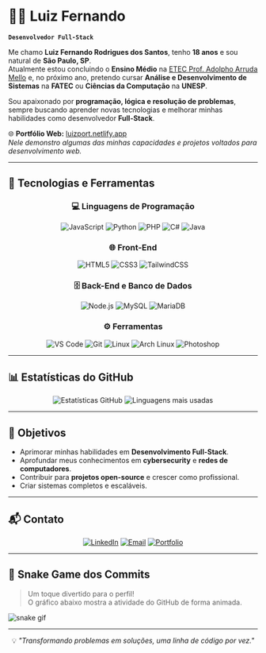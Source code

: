 # 👨‍💻 Luiz Fernando

**`Desenvolvedor Full-Stack`**

Me chamo **Luiz Fernando Rodrigues dos Santos**, tenho **18 anos** e sou natural de **São Paulo, SP**.  
Atualmente estou concluindo o **Ensino Médio** na [ETEC Prof. Adolpho Arruda Mello](https://etecarrudamello.cps.sp.gov.br/) e, no próximo ano, pretendo cursar **Análise e Desenvolvimento de Sistemas** na **FATEC** ou **Ciências da Computação** na **UNESP**.

Sou apaixonado por **programação, lógica e resolução de problemas**, sempre buscando aprender novas tecnologias e melhorar minhas habilidades como desenvolvedor **Full-Stack**.  

🌐 **Portfólio Web:** [luizport.netlify.app](https://luizport.netlify.app/)  
*Nele demonstro algumas das minhas capacidades e projetos voltados para desenvolvimento web.*

---

## 🚀 Tecnologias e Ferramentas

<div align="center">

### **💻 Linguagens de Programação**
![JavaScript](https://img.shields.io/badge/JavaScript-F7DF1E?style=for-the-badge&logo=javascript&logoColor=000)
![Python](https://img.shields.io/badge/Python-3776AB?style=for-the-badge&logo=python&logoColor=fff)
![PHP](https://img.shields.io/badge/PHP-777BB4?style=for-the-badge&logo=php&logoColor=fff)
![C#](https://img.shields.io/badge/C%23-239120?style=for-the-badge&logo=c-sharp&logoColor=fff)
![Java](https://img.shields.io/badge/Java-007396?style=for-the-badge&logo=openjdk&logoColor=fff)

### **🌐 Front-End**
![HTML5](https://img.shields.io/badge/HTML5-E34F26?style=for-the-badge&logo=html5&logoColor=fff)
![CSS3](https://img.shields.io/badge/CSS3-1572B6?style=for-the-badge&logo=css3&logoColor=fff)
![TailwindCSS](https://img.shields.io/badge/Tailwind_CSS-38B2AC?style=for-the-badge&logo=tailwind-css&logoColor=fff)

### **🗄 Back-End e Banco de Dados**
![Node.js](https://img.shields.io/badge/Node.js-339933?style=for-the-badge&logo=node.js&logoColor=fff)
![MySQL](https://img.shields.io/badge/MySQL-4479A1?style=for-the-badge&logo=mysql&logoColor=fff)
![MariaDB](https://img.shields.io/badge/MariaDB-003545?style=for-the-badge&logo=mariadb&logoColor=fff)

### **⚙️ Ferramentas**
![VS Code](https://img.shields.io/badge/VS_Code-0078d7?style=for-the-badge&logo=visual-studio-code&logoColor=fff)
![Git](https://img.shields.io/badge/Git-F05032?style=for-the-badge&logo=git&logoColor=fff)
![Linux](https://img.shields.io/badge/Linux-FCC624?style=for-the-badge&logo=linux&logoColor=000)
![Arch Linux](https://img.shields.io/badge/Arch_Linux-1793D1?style=for-the-badge&logo=arch-linux&logoColor=fff)
![Photoshop](https://img.shields.io/badge/Photoshop-31A8FF?style=for-the-badge&logo=adobe-photoshop&logoColor=fff)

</div>

---

## 📊 Estatísticas do GitHub

<div align="center">

![Estatísticas GitHub](https://github-readme-stats.vercel.app/api?username=KaizenLz&show_icons=true&theme=tokyonight&hide_border=true&locale=pt-br)
![Linguagens mais usadas](https://github-readme-stats.vercel.app/api/top-langs/?username=KaizenLz&layout=compact&theme=tokyonight&hide_border=true&locale=pt-br)

</div>

---

## 🎯 Objetivos
- Aprimorar minhas habilidades em **Desenvolvimento Full-Stack**.  
- Aprofundar meus conhecimentos em **cybersecurity** e **redes de computadores**.  
- Contribuir para **projetos open-source** e crescer como profissional.  
- Criar sistemas completos e escaláveis.

---

## 📬 Contato
<div align="center">
  
[![LinkedIn](https://img.shields.io/badge/LinkedIn-0077B5?style=for-the-badge&logo=linkedin&logoColor=fff)](https://www.linkedin.com/)
[![Email](https://img.shields.io/badge/Email-D14836?style=for-the-badge&logo=gmail&logoColor=fff)](mailto:seuemail@gmail.com)
[![Portfolio](https://img.shields.io/badge/Portfólio-000?style=for-the-badge&logo=firefox&logoColor=fff)](https://luizport.netlify.app/)

</div>

---

## 🐍 Snake Game dos Commits
> Um toque divertido para o perfil!  
> O gráfico abaixo mostra a atividade do GitHub de forma animada.

![snake gif]([https://github.com/KaizenLz/KaizenLz/blob/output/github-contribution-grid-snake.svg](https://github.com/KaizenLz/KaizenLz/blob/output/github-contribution-grid-snake.svg))

---

<div align="center">
  
💡 *"Transformando problemas em soluções, uma linha de código por vez."*  

</div>

